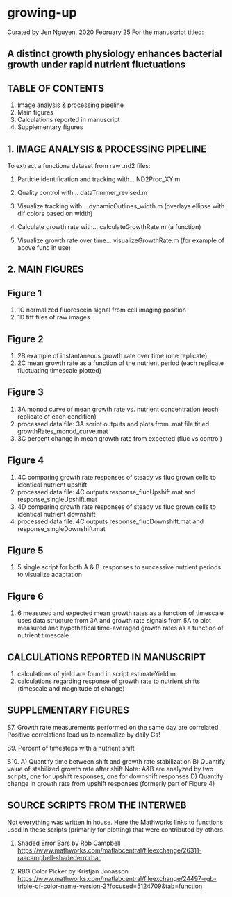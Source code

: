 # growing-up
Curated by Jen Nguyen, 2020 February 25
For the manuscript titled:

## A distinct growth physiology enhances bacterial growth under rapid nutrient fluctuations


## TABLE OF CONTENTS
1. Image analysis & processing pipeline
2. Main figures
3. Calculations reported in manuscript
4. Supplementary figures




## 1. IMAGE ANALYSIS & PROCESSING PIPELINE

To extract a functiona dataset from raw .nd2 files:

1. Particle identification and tracking with...            ND2Proc_XY.m
2. Quality control with...                        dataTrimmer_revised.m
3. Visualize tracking with...					dynamicOutlines_width.m  (overlays ellipse with dif colors 																		     based on width)

4. Calculate growth rate with...                  calculateGrowthRate.m  (a function)
5. Visualize growth rate over time...             visualizeGrowthRate.m  (for example of above func in use)







## 2. MAIN FIGURES

## Figure 1
1. 1C  normalized fluorescein signal from cell imaging position
2. 1D  tiff files of raw images
 

## Figure 2
1. 2B  example of instantaneous growth rate over time (one replicate)
2. 2C  mean growth rate as a function of the nutrient period (each replicate fluctuating timescale plotted)


## Figure 3
1. 3A  monod curve of mean growth rate vs. nutrient concentration (each replicate of each condition)
2. processed data file: 3A script outputs and plots from .mat file titled growthRates_monod_curve.mat
3. 3C  percent change in mean growth rate from expected (fluc vs control)


## Figure 4
1. 4C  comparing growth rate responses of steady vs fluc grown cells to identical nutrient upshift
2. processed data file: 4C outputs response_flucUpshift.mat and response_singleUpshift.mat
3. 4D  comparing growth rate responses of steady vs fluc grown cells to identical nutrient downshift
4. processed data file: 4C outputs response_flucDownshift.mat and response_singleDownshift.mat


## Figure 5
1. 5   single script for both A & B. responses to successive nutrient periods to visualize adaptation


## Figure 6
1. 6   measured and expected mean growth rates as a function of timescale
	   uses data structure from 3A and growth rate signals from 5A to plot measured and hypothetical time-averaged growth rates as a function of nutrient timescale





## CALCULATIONS REPORTED IN MANUSCRIPT

1. calculations of yield are found in script estimateYield.m
2. calculations regarding response of growth rate to nutrient shifts (timescale and magnitude of change)





## SUPPLEMENTARY FIGURES

S7. Growth rate measurements performed on the same day are correlated.
	Positive correlations lead us to normalize by daily Gs!

S9. Percent of timesteps with a nutrient shift

S10. A) Quantify time between shift and growth rate stabilization 
	 B) Quantify value of stabilized growth rate after shift
	 Note: A&B are analyzed by two scripts, one for upshift responses, one for downshift responses
	 D) Quantify change in growth rate from upshift responses (formerly part of Figure 4)






## SOURCE SCRIPTS FROM THE INTERWEB

Not everything was written in house. Here the Mathworks links to functions used in these scripts (primarily for plotting) that were contributed by others.

1. Shaded Error Bars by Rob Campbell
https://www.mathworks.com/matlabcentral/fileexchange/26311-raacampbell-shadederrorbar

2. RBG Color Picker by Kristjan Jonasson
https://www.mathworks.com/matlabcentral/fileexchange/24497-rgb-triple-of-color-name-version-2?focused=5124709&tab=function


